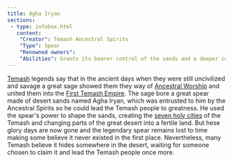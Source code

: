 ```yaml
---
title: Agha Iryan
sections:
 - type: infobox.html
   content:
    "Creator": Temash Ancestral Spirits
    "Type": Spear
    "Renowned owners": 
    "Abilities": Grants its bearer control of the sands and a deeper conexion with the Spirit world
---
```


[Temash](https://raldamain.com/en/ideas/cultures/temash.html) legends say that in the ancient days when they were still uncivilized and savage a great sage showed them they way of [Ancestral Worship](https://raldamain.com/en/ideas/religious%20groups/temash%20ancestral%20worship.html) and united them into the [First Temash Empire](https://raldamain.com/en/ideas/nations/tamashkhan.html). The sage bore a great spear made of desert sands named Agha Iryan, which was entrusted to him by the Ancestral Spirits so he could lead the Temash people to greatness. He used the spear's power to shape the sands, creating the [seven holy cities](https://raldamain.com/en/locations/artificial/holy%20sites/seven%20holy%20cities.html) of the Temash and changing parts of the great desert into a fertile land. But hese glory days are now gone and the legendary spear remains lost to time making some believe it never existed in the first place. Nevertheless, many Temash believe it hides somewhere in the desert, waiting for someone chosen to claim it and lead the Temash people once more.
